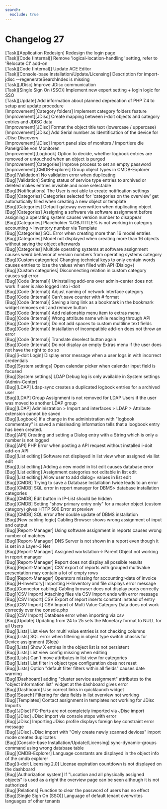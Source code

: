 ```yaml
---
search:
  exclude: true
---
```

# Changelog 27
<!-- cSpell:disable -->
<!-- markdownlint-disable MD052 -->
[Task][Application Redesign]                       Redesign the login page<br>
[Task][Code (Internal)]                            Remove 'logical-location-handling' setting, refer to 'Relocate CI' add-on<br>
[Task][Code (Internal)]                            Update ACE Editor<br>
[Task][Console-base Installation/Update/Licensing] Description for import-jdisc --regenerateSearchIndex is missing<br>
[Task][JDisc]                                      Improve JDisc communication<br>
[Task][Single Sign On (SSO)]                       Implement new expert setting + login logic for SSO<br>
[Task][Update]                                     Add information about planned deprecation of PHP 7.4 to setup and update procedure<br>
[Improvement][Category folders]                    Implement category folders feature<br>
[Improvement][JDisc]                               Create mapping between i-doit objects and category entries and JDISC data<br>
[Improvement][JDisc]                               Format the object title text (lowercase / uppercase)<br>
[Improvement][JDisc]                               Add Serial number as Identification of the device for JDisc Discovery<br>
[Improvement][JDisc]                               Import panel size of monitors / Importiere die Panelgröße von Monitoren<br>
[Improvement][Logbook]                             Option to decide, whether logbook entries are removed or untouched when an object is purged<br>
[Improvement][Categories]                          Improve process to set an empty password<br>
[Improvement][CMDB-Explorer]                       Group object types in CMDB-Explorer<br>
[Bug][Validation]                                  No validation error when duplicating<br>
[Bug][Validation]                                  Setting status of service type entries to archived or deleted makes entries invisible and none selectable<br>
[Bug][Notifications]                               The User is not able to create notification settings<br>
[Bug][Categories]                                  Categories selected for 'categories on the overview' get automatically filled when creating a new object or template<br>
[Bug][Categories]                                  Default gateway overwritten when duplicating object<br>
[Bug][Categories]                                  Assigning a software via software assignment before assigning a operating system causes version number to disappear<br>
[Bug][Categories]                                  Placeholder %OBJTITLE% is not working in category accounting > Inventory number via Template<br>
[Bug][Categories]                                  SQL Error when creating more than 16 model entries<br>
[Bug][Categories]                                  Model not displayed when creating more than 16 objects without saving the object afterwards<br>
[Bug][Categories]                                  Multiple operating systems at software assignment causes weird behavior at version numbers from operating systems category<br>
[Bug][Custom categories]                           Changing technical keys to only contain words causes entries to lose the values when filled with API (Dialog+)<br>
[Bug][Custom categories]                           Disconnecting relation in custom category causes sql error<br>
[Bug][Code (Internal)]                             Uninstalling add-ons over admin-center does not work if user is also logged into i-doit<br>
[Bug][Code (Internal)]                             Adjust naming of network interface category<br>
[Bug][Code (Internal)]                             Can't save counter with # format<br>
[Bug][Code (Internal)]                             Saving a long link as a bookmark in the bookmark widget removes edit and remove button<br>
[Bug][Code (Internal)]                             Add relationship menu item to extras menu<br>
[Bug][Code (Internal)]                             Wrong attribute name while reading through API<br>
[Bug][Code (Internal)]                             Do not add spaces to custom multiline text fields<br>
[Bug][Code (Internal)]                             Installation of incompatible add-on does not throw an error<br>
[Bug][Code (Internal)]                             Translate deselect button again<br>
[Bug][Code (Internal)]                             Do not display an empty Extras menu if the user does not have the right to do so<br>
[Bug][i-doit Login]                                Display error message when a user logs in with incorrect credentials<br>
[Bug][System settings]                             Open calendar picker when calendar input field is focused<br>
[Bug][System settings]                             LDAP Debug log is only available in System settings (Admin-Center)<br>
[Bug][LDAP]                                        Ldap-sync creates a duplicated logbook entries for a archived user<br>
[Bug][LDAP]                                        Group Assignment is not removed for LDAP Users if the user was moved to another LDAP group<br>
[Bug][LDAP]                                        Administration > Import and interfaces > LDAP > Attribute extension cannot be saved<br>
[Bug][Logbook]                                     If a change in the administration with "logbook commentary" is saved a missleading information tells that a loogbook entry has been created.<br>
[Bug][API]                                         Creating and setting a Dialog entry with a String which is only a number is not logged<br>
[Bug][API]                                         PHP Error when posting a API request without installed i-doit add-on API<br>
[Bug][List editing]                                Software not displayed in list view when assigned via list edit<br>
[Bug][List editing]                                Adding a new model in list edit causes database error<br>
[Bug][List editing]                                Assignment categories not editable in list edit<br>
[Bug][List editing]                                Allow user to add dialog+ values in list edit<br>
[Bug][CMDB]                                        Trying to save a Database Installation twice leads to an error<br>
[Bug][CMDB]                                        SQL error in report manager for DBMS> database installation categories<br>
[Bug][CMDB]                                        Edit button in IP-List should be hidden<br>
[Bug][CMDB]                                        Setting "show primary entry only" for a master object (custom category) gives HTTP 500 Error at preview<br>
[Bug][CMDB]                                        SQL error after double update of DBMS installation<br>
[Bug][New cabling logic]                           Cabling Browser shows wrong assignment of input and output<br>
[Bug][Report-Manager]                              Using software assignment in reports causes wrong number of matches<br>
[Bug][Report-Manager]                              DNS Server is not shown in a report even though it is set in a Layer-3 Net<br>
[Bug][Report-Manager]                              Assigned workstation-> Parent Object not working in report manager<br>
[Bug][Report-Manager]                              Report does not display all possible results<br>
[Bug][Report-Manager]                              CSV export of reports with grouped multivalue presentation may contain a lot of empty rows<br>
[Bug][Report-Manager]                              Operators missing for accounting>date of invoice<br>
[Bug][H-Inventory]                                 Importing H-Inventory xml file displays error message<br>
[Bug][Connector cabling]                           Cabling browser does not display ports correctly<br>
[Bug][CSV Import]                                  Attaching files via CSV Import ends with error message<br>
[Bug][CSV Import]                                  CSV Export of report inserts constant instead of entry<br>
[Bug][CSV Import]                                  CSV Import of Multi Value Category Data does not work correctly over the console.php<br>
[Bug][CSV Import]                                  Database error when importing via csv<br>
[Bug][Update]                                      Updating from 24 to 25 sets the Monetary format to NULL for all Users<br>
[Bug][Lists]                                       List view for multi value entries is not checking columns<br>
[Bug][Lists]                                       SQL error when filtering in object type switch chassis for Device assignment (Slots)<br>
[Bug][Lists]                                       Show X entries in the object list is not persistent<br>
[Bug][Lists]                                       List view config missing when editing<br>
[Bug][Lists]                                       Can't move attributes in list view for categories<br>
[Bug][Lists]                                       List filter in object type configuration does not reset<br>
[Bug][Lists]                                       Option "default filter filters within all fields" causes date warning<br>
[Bug][Dashboard]                                   adding "cluster service assignment" attributes to the "object information list" widget at the dashboard gives error<br>
[Bug][Dashboard]                                   Use correct links in quicklaunch widget<br>
[Bug][Search]                                      Filtering for date fields in list overview not working<br>
[Bug][Templates]                                   Contact assignment in templates not working for JDisc Imports<br>
[Bug][JDisc]                                       FC-Ports are not completely imported via JDisc import<br>
[Bug][JDisc]                                       JDisc import via console stops with error<br>
[Bug][JDisc]                                       Importing JDisc profile displays foreign key constraint error message<br>
[Bug][JDisc]                                       JDisc import with "Only create newly scanned devices" import mode creates duplicates<br>
[Bug][Console-base Installation/Update/Licensing]  sync-dynamic-groups command using wrong database table<br>
[Bug][CMDB-Explorer]                               Language constants are displayed in the object info of the cmdb explorer<br>
[Bug][i-doit Licensing 2.0]                        License expiration countdown is not displayed on the dashboard<br>
[Bug][Authorization system]                        If "Location and all physically assigned objects" is used as a right the overview page can be seen although it is not authorized<br>
[Bug][Relations]                                   Function to clear the password of users has no effect<br>
[Bug][Single Sign On (SSO)]                        Language of default tenant overwrites languages of other tenants<br>

